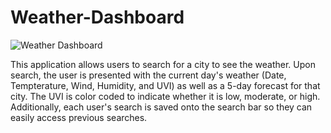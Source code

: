 # Weather-Dashboard
![Weather Dashboard](https://user-images.githubusercontent.com/96928036/166871868-82683d75-6236-4448-83a3-d1e008b2d91e.png)

This application allows users to search for a city to see the weather. Upon search, the user is presented with the current day's weather (Date, Tempterature, Wind, Humidity, and UVI) as well as a 5-day forecast for that city. The UVI is color coded to indicate whether it is low, moderate, or high. Additionally, each user's search is saved onto the search bar so they can easily access previous searches.
